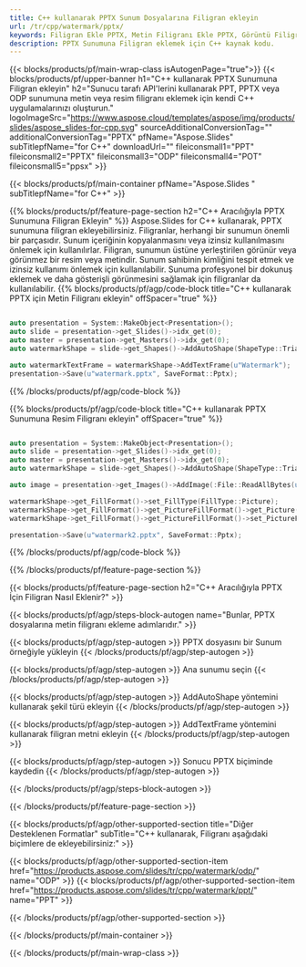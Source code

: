 ```yaml
---
title: C++ kullanarak PPTX Sunum Dosyalarına Filigran ekleyin
url: /tr/cpp/watermark/pptx/
keywords: Filigran Ekle PPTX, Metin Filigranı Ekle PPTX, Görüntü Filigranı Ekle PPTX
description: PPTX Sunumuna Filigran eklemek için C++ kaynak kodu.
---
```


{{< blocks/products/pf/main-wrap-class isAutogenPage="true">}}
{{< blocks/products/pf/upper-banner h1="C++ kullanarak PPTX Sunumuna Filigran ekleyin" h2="Sunucu tarafı API'lerini kullanarak PPT, PPTX veya ODP sunumuna metin veya resim filigranı eklemek için kendi C++ uygulamalarınızı oluşturun." logoImageSrc="https://www.aspose.cloud/templates/aspose/img/products/slides/aspose_slides-for-cpp.svg" sourceAdditionalConversionTag="" additionalConversionTag="PPTX" pfName="Aspose.Slides" subTitlepfName="for C++" downloadUrl="" fileiconsmall1="PPT" fileiconsmall2="PPTX" fileiconsmall3="ODP" fileiconsmall4="POT" fileiconsmall5="ppsx" >}}

{{< blocks/products/pf/main-container pfName="Aspose.Slides " subTitlepfName="for C++" >}}

{{% blocks/products/pf/feature-page-section  h2="C++ Aracılığıyla PPTX Sunumuna Filigran Ekleyin" %}}
Aspose.Slides for C++ kullanarak, PPTX sunumuna filigran ekleyebilirsiniz. Filigranlar, herhangi bir sunumun önemli bir parçasıdır. Sunum içeriğinin kopyalanmasını veya izinsiz kullanılmasını önlemek için kullanılırlar. Filigran, sunumun üstüne yerleştirilen görünür veya görünmez bir resim veya metindir. Sunum sahibinin kimliğini tespit etmek ve izinsiz kullanımı önlemek için kullanılabilir. Sunuma profesyonel bir dokunuş eklemek ve daha gösterişli görünmesini sağlamak için filigranlar da kullanılabilir. 
{{% blocks/products/pf/agp/code-block title="C++ kullanarak PPTX için Metin Filigranı ekleyin" offSpacer="true" %}}

```cpp

auto presentation = System::MakeObject<Presentation>();
auto slide = presentation->get_Slides()->idx_get(0);
auto master = presentation->get_Masters()->idx_get(0);
auto watermarkShape = slide->get_Shapes()->AddAutoShape(ShapeType::Triangle, 0.0f, 0.0f, 0.0f, 0.0f);

auto watermarkTextFrame = watermarkShape->AddTextFrame(u"Watermark");
presentation->Save(u"watermark.pptx", SaveFormat::Pptx);
```

{{% /blocks/products/pf/agp/code-block %}}

{{% blocks/products/pf/agp/code-block title="C++ kullanarak PPTX Sunumuna Resim Filigranı ekleyin" offSpacer="true" %}}

```cpp

auto presentation = System::MakeObject<Presentation>();
auto slide = presentation->get_Slides()->idx_get(0);
auto master = presentation->get_Masters()->idx_get(0);
auto watermarkShape = slide->get_Shapes()->AddAutoShape(ShapeType::Triangle, 0.0f, 0.0f, 0.0f, 0.0f);

auto image = presentation->get_Images()->AddImage(:File::ReadAllBytes(u"watermark.png"));

watermarkShape->get_FillFormat()->set_FillType(FillType::Picture);
watermarkShape->get_FillFormat()->get_PictureFillFormat()->get_Picture()->set_Image(image);
watermarkShape->get_FillFormat()->get_PictureFillFormat()->set_PictureFillMode(PictureFillMode::Stretch);

presentation->Save(u"watermark2.pptx", SaveFormat::Pptx);
```

{{% /blocks/products/pf/agp/code-block %}}

{{% /blocks/products/pf/feature-page-section %}}

{{< blocks/products/pf/feature-page-section  h2="C++ Aracılığıyla PPTX İçin Filigran Nasıl Eklenir?" >}}

{{< blocks/products/pf/agp/steps-block-autogen name="Bunlar, PPTX dosyalarına metin filigranı ekleme adımlarıdır." >}}

{{< blocks/products/pf/agp/step-autogen >}}
PPTX dosyasını bir Sunum örneğiyle yükleyin
{{< /blocks/products/pf/agp/step-autogen >}}

{{< blocks/products/pf/agp/step-autogen >}}
Ana sunumu seçin
{{< /blocks/products/pf/agp/step-autogen >}}

{{< blocks/products/pf/agp/step-autogen >}}
AddAutoShape yöntemini kullanarak şekil türü ekleyin
{{< /blocks/products/pf/agp/step-autogen >}}

{{< blocks/products/pf/agp/step-autogen >}}
AddTextFrame yöntemini kullanarak filigran metni ekleyin
{{< /blocks/products/pf/agp/step-autogen >}}

{{< blocks/products/pf/agp/step-autogen >}}
Sonucu PPTX biçiminde kaydedin
{{< /blocks/products/pf/agp/step-autogen >}}

{{< /blocks/products/pf/agp/steps-block-autogen >}}

{{< /blocks/products/pf/feature-page-section >}}

{{< blocks/products/pf/agp/other-supported-section title="Diğer Desteklenen Formatlar" subTitle="C++ kullanarak, Filigranı aşağıdaki biçimlere de ekleyebilirsiniz:" >}}

{{< blocks/products/pf/agp/other-supported-section-item href="https://products.aspose.com/slides/tr/cpp/watermark/odp/" name="ODP" >}}
{{< blocks/products/pf/agp/other-supported-section-item href="https://products.aspose.com/slides/tr/cpp/watermark/ppt/" name="PPT" >}}


{{< /blocks/products/pf/agp/other-supported-section >}}

{{< /blocks/products/pf/main-container >}}
    
{{< /blocks/products/pf/main-wrap-class >}}